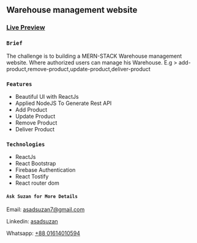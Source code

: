 ## Warehouse management website

### [Live Preview](https://car-manager-e5d34.web.app/)

### `Brief`

The challenge is to building a MERN-STACK Warehouse management website. Where authorized users can manage his Warehouse. E.g > add-product,remove-product,update-product,deliver-product

### `Features`

- Beautiful UI with ReactJs
- Applied NodeJS To Generate Rest API
- Add Product
- Update Product
- Remove Product
- Deliver Product

### `Technologies`

- ReactJs
- React Bootstrap
- Firebase Authentication
- React Tostify
- React router dom

#### `Ask Suzan for More Details`

Email: asadsuzan7@gmail.com

Linkedin: [asadsuzan](https://www.linkedin.com/in/asadsuzan/)

Whatsapp: [+88 01614010594](https://wa.me/message/46YDVA5OUV5RC1)
